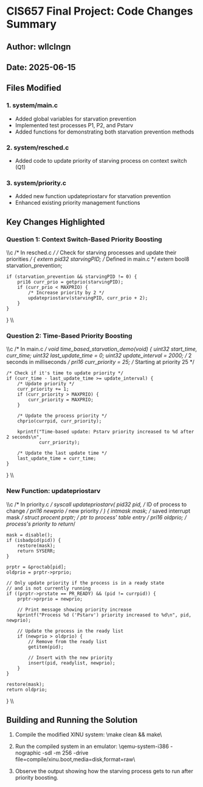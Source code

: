 ﻿# CIS657 Final Project: Code Changes Summary
## Author: wllclngn
## Date: 2025-06-15

## Files Modified

### 1. system/main.c
- Added global variables for starvation prevention
- Implemented test processes P1, P2, and Pstarv
- Added functions for demonstrating both starvation prevention methods

### 2. system/resched.c
- Added code to update priority of starving process on context switch (Q1)

### 3. system/priority.c
- Added new function updatepriostarv for starvation prevention
- Enhanced existing priority management functions

## Key Changes Highlighted

### Question 1: Context Switch-Based Priority Boosting
\\\c
/* In resched.c */
/* Check for starving processes and update their priorities */
{
    extern pid32 starvingPID;  /* Defined in main.c */
    extern bool8 starvation_prevention;
    
    if (starvation_prevention && starvingPID != 0) {
        pri16 curr_prio = getprio(starvingPID);
        if (curr_prio < MAXPRIO) {
            /* Increase priority by 2 */
            updatepriostarv(starvingPID, curr_prio + 2);
        }
    }
}
\\\

### Question 2: Time-Based Priority Boosting
\\\c
/* In main.c */
void time_based_starvation_demo(void)
{
    uint32 start_time, curr_time;
    uint32 last_update_time = 0;
    uint32 update_interval = 2000; /* 2 seconds in milliseconds */
    pri16 curr_priority = 25;      /* Starting at priority 25 */
    
    /* Check if it's time to update priority */
    if (curr_time - last_update_time >= update_interval) {
        /* Update priority */
        curr_priority += 1;
        if (curr_priority > MAXPRIO) {
            curr_priority = MAXPRIO;
        }
        
        /* Update the process priority */
        chprio(currpid, curr_priority);
        
        kprintf("Time-based update: Pstarv priority increased to %d after 2 seconds\n", 
                curr_priority);
        
        /* Update the last update time */
        last_update_time = curr_time;
    }
}
\\\

### New Function: updatepriostarv
\\\c
/* In priority.c */
syscall updatepriostarv(
    pid32   pid,            /* ID of process to change     */
    pri16   newprio         /* new priority                */
)
{
    intmask mask;           /* saved interrupt mask        */
    struct  procent *prptr; /* ptr to process' table entry */
    pri16   oldprio;        /* process's priority to return*/

    mask = disable();
    if (isbadpid(pid)) {
        restore(mask);
        return SYSERR;
    }
    
    prptr = &proctab[pid];
    oldprio = prptr->prprio;
    
    // Only update priority if the process is in a ready state
    // and is not currently running
    if ((prptr->prstate == PR_READY) && (pid != currpid)) {
        prptr->prprio = newprio;
        
        // Print message showing priority increase
        kprintf("Process %d ('Pstarv') priority increased to %d\n", pid, newprio);
        
        // Update the process in the ready list
        if (newprio > oldprio) {
            // Remove from the ready list
            getitem(pid);
            
            // Insert with the new priority
            insert(pid, readylist, newprio);
        }
    }
    
    restore(mask);
    return oldprio;
}
\\\

## Building and Running the Solution

1. Compile the modified XINU system:
   \make clean && make\

2. Run the compiled system in an emulator:
   \qemu-system-i386 -nographic -sdl -m 256 -drive file=compile/xinu.boot,media=disk,format=raw\

3. Observe the output showing how the starving process gets to run after priority boosting.
